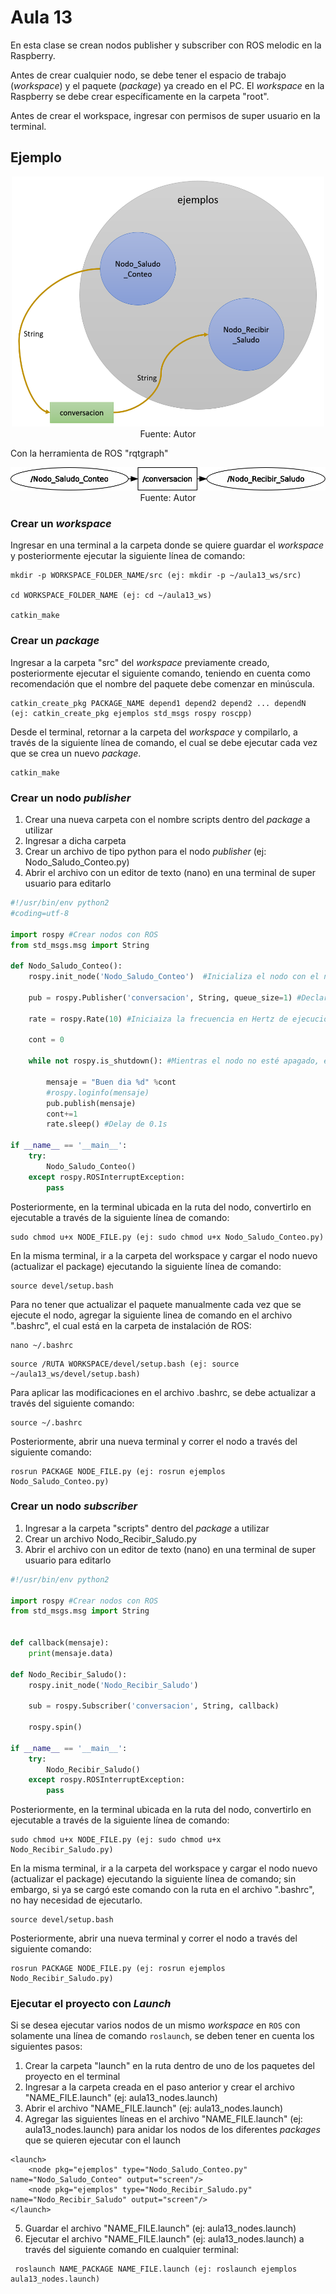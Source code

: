 <h1>Aula 13</h1>

En esta clase se crean nodos publisher y subscriber con ROS melodic en la Raspberry.

Antes de crear cualquier nodo, se debe tener el espacio de trabajo (<i>workspace</i>) y el paquete (<i>package</i>) ya creado en el PC. El <i>workspace</i> en la Raspberry se debe crear específicamente en la carpeta "root". 

Antes de crear el workspace, ingresar con permisos de super usuario en la terminal.

<h2>Ejemplo</h2>

<div align="center">
<img src="Imagenes/image.png" alt="Conexiones de nodos" width="500" height="400"/>
<br>
<figcaption>Fuente: Autor</figcaption>
</div>

Con la herramienta de ROS "rqtgraph"

<div align="center">
<img src="Imagenes/rosgraph.png" alt="Grafos con rtq_graph"/>
<br>
<figcaption>Fuente: Autor</figcaption>
</div>

<h3>Crear un <i>workspace</i></h3>

Ingresar en una terminal a la carpeta donde se quiere guardar el <i>workspace</i> y posteriormente ejecutar la siguiente línea de comando:

```
mkdir -p WORKSPACE_FOLDER_NAME/src (ej: mkdir -p ~/aula13_ws/src)

cd WORKSPACE_FOLDER_NAME (ej: cd ~/aula13_ws)

catkin_make
```
<h3>Crear un <i>package</i></h3>

Ingresar a la carpeta "src" del <i>workspace</i> previamente creado, posteriormente ejecutar el siguiente comando, teniendo en cuenta como recomendación que el nombre del paquete debe comenzar en minúscula.

```
catkin_create_pkg PACKAGE_NAME depend1 depend2 depend2 ... dependN (ej: catkin_create_pkg ejemplos std_msgs rospy roscpp)
```

Desde el terminal, retornar a la carpeta del <i>workspace</i> y compilarlo, a través de la siguiente línea de comando, el cual se debe ejecutar cada vez que se crea un nuevo <i>package</i>.

```
catkin_make
```

<h3>Crear un nodo <i>publisher</i></h3>

1. Crear una nueva carpeta con el nombre scripts dentro del <i>package</i> a utilizar
2. Ingresar a dicha carpeta
3. Crear un archivo de tipo python para el nodo <i>publisher</i> (ej: Nodo_Saludo_Conteo.py)
4. Abrir el archivo con un editor de texto (nano) en una terminal de super usuario para editarlo

<!--
a través del comando subl o gedit, el comando nano también abre el archivo para editarlo pero desde la terminal. Para instalar sublime text se debe ejecutar el siguiente comando:

```
snap install sublime-text --classic
```
-->

```python
#!/usr/bin/env python2
#coding=utf-8

import rospy #Crear nodos con ROS
from std_msgs.msg import String

def Nodo_Saludo_Conteo():
    rospy.init_node('Nodo_Saludo_Conteo')  #Inicializa el nodo con el nombre Nodo_conteo

    pub = rospy.Publisher('conversacion', String, queue_size=1) #Declara el nodo como publisher con los parámetros  del nombre del topic, el tipo de dato del mensaje y 

    rate = rospy.Rate(10) #Iniciaiza la frecuencia en Hertz de ejecución del nodo

    cont = 0

    while not rospy.is_shutdown(): #Mientras el nodo no esté apagado, es decir, mientras esté encendido

        mensaje = "Buen dia %d" %cont
        #rospy.loginfo(mensaje)
        pub.publish(mensaje)
        cont+=1
        rate.sleep() #Delay de 0.1s

if __name__ == '__main__':
    try:
        Nodo_Saludo_Conteo()
    except rospy.ROSInterruptException:
        pass
```

Posteriormente, en la terminal ubicada en la ruta del nodo, convertirlo en ejecutable a través de la siguiente línea de comando:

```
sudo chmod u+x NODE_FILE.py (ej: sudo chmod u+x Nodo_Saludo_Conteo.py)
```

En la misma terminal, ir a la carpeta del workspace y cargar el nodo nuevo (actualizar el package) ejecutando la siguiente línea de comando:

```
source devel/setup.bash
```

Para no tener que actualizar el paquete manualmente cada vez que se ejecute el nodo, agregar la siguiente linea de comando en el archivo ".bashrc", el cual está en la carpeta de instalación de ROS:

```
nano ~/.bashrc
```
```
source /RUTA WORKSPACE/devel/setup.bash (ej: source ~/aula13_ws/devel/setup.bash)
```

Para aplicar las modificaciones en el archivo .bashrc, se debe actualizar a través del siguiente comando:

```
source ~/.bashrc
```

Posteriormente, abrir una nueva terminal y correr el nodo a través del siguiente comando:
```
rosrun PACKAGE NODE_FILE.py (ej: rosrun ejemplos Nodo_Saludo_Conteo.py)
```

<h3>Crear un nodo <i>subscriber</i></h3>

1. Ingresar a la carpeta "scripts" dentro del <i>package</i> a utilizar
2. Crear un archivo Nodo_Recibir_Saludo.py
3. Abrir el archivo con un editor de texto (nano) en una terminal de super usuario para editarlo

```python
#!/usr/bin/env python2

import rospy #Crear nodos con ROS
from std_msgs.msg import String


def callback(mensaje):
    print(mensaje.data)

def Nodo_Recibir_Saludo():
    rospy.init_node('Nodo_Recibir_Saludo')

    sub = rospy.Subscriber('conversacion', String, callback)

    rospy.spin()

if __name__ == '__main__':
    try:
        Nodo_Recibir_Saludo()
    except rospy.ROSInterruptException:
        pass

```
Posteriormente, en la terminal ubicada en la ruta del nodo, convertirlo en ejecutable a través de la siguiente línea de comando:

```
sudo chmod u+x NODE_FILE.py (ej: sudo chmod u+x Nodo_Recibir_Saludo.py)
```

En la misma terminal, ir a la carpeta del workspace y cargar el nodo nuevo (actualizar el package) ejecutando la siguiente línea de comando; sin embargo, si ya se cargó este comando con la ruta en el archivo ".bashrc", no hay necesidad de ejecutarlo.

```
source devel/setup.bash
```

Posteriormente, abrir una nueva terminal y correr el nodo a través del siguiente comando:

```
rosrun PACKAGE NODE_FILE.py (ej: rosrun ejemplos Nodo_Recibir_Saludo.py)
```

<h3>Ejecutar el proyecto con <i>Launch</i></h3>

Si se desea ejecutar varios nodos de un mismo <i>workspace</i> en `ROS` con solamente una línea de comando `roslaunch`, se deben tener en cuenta los siguientes pasos:

1. Crear la carpeta "launch" en la ruta dentro de uno de los paquetes del proyecto en el terminal
2. Ingresar a la carpeta creada en el paso anterior y crear el archivo "NAME_FILE.launch" (ej: aula13_nodes.launch)
3. Abrir el archivo "NAME_FILE.launch" (ej: aula13_nodes.launch)
4. Agregar las siguientes líneas en el archivo "NAME_FILE.launch" (ej: aula13_nodes.launch) para anidar los nodos de los diferentes <i>packages</i> que se quieren ejecutar con el launch

```
<launch>
    <node pkg="ejemplos" type="Nodo_Saludo_Conteo.py" name="Nodo_Saludo_Conteo" output="screen"/>
    <node pkg="ejemplos" type="Nodo_Recibir_Saludo.py" name="Nodo_Recibir_Saludo" output="screen"/>
</launch>
```
5. Guardar el archivo "NAME_FILE.launch" (ej: aula13_nodes.launch)
6. Ejecutar el archivo "NAME_FILE.launch" (ej: aula13_nodes.launch) a través del siguiente comando en cualquier terminal:

```
 roslaunch NAME_PACKAGE NAME_FILE.launch (ej: roslaunch ejemplos aula13_nodes.launch)